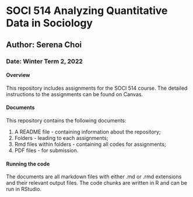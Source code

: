 # SOCI 514 Analyzing Quantitative Data in Sociology

## Author: Serena Choi

### Date: Winter Term 2, 2022

#### Overview

This repository includes assignments for the SOCI 514 course. The detailed instructions to the assignments can be found on Canvas. 

#### Documents

This repository contains the following documents:

1. A README file - containing information about the repository;
2. Folders - leading to each assignments; 
3. Rmd files within folders - containing all codes for assignments;
4. PDF files - for submission. 

#### Running the code

The documents are all markdown files with either .md or .rmd extensions and their relevant output files. The code chunks are written in R and can be run in RStudio. 
